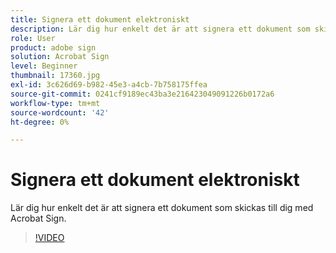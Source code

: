 ```yaml
---
title: Signera ett dokument elektroniskt
description: Lär dig hur enkelt det är att signera ett dokument som skickas till dig med Acrobat Sign
role: User
product: adobe sign
solution: Acrobat Sign
level: Beginner
thumbnail: 17360.jpg
exl-id: 3c626d69-b982-45e3-a4cb-7b758175ffea
source-git-commit: 0241cf9189ec43ba3e216423049091226b0172a6
workflow-type: tm+mt
source-wordcount: '42'
ht-degree: 0%

---
```


# Signera ett dokument elektroniskt

Lär dig hur enkelt det är att signera ett dokument som skickas till dig med Acrobat Sign.

>[!VIDEO](https://video.tv.adobe.com/v/344217?hidetitle=true)
